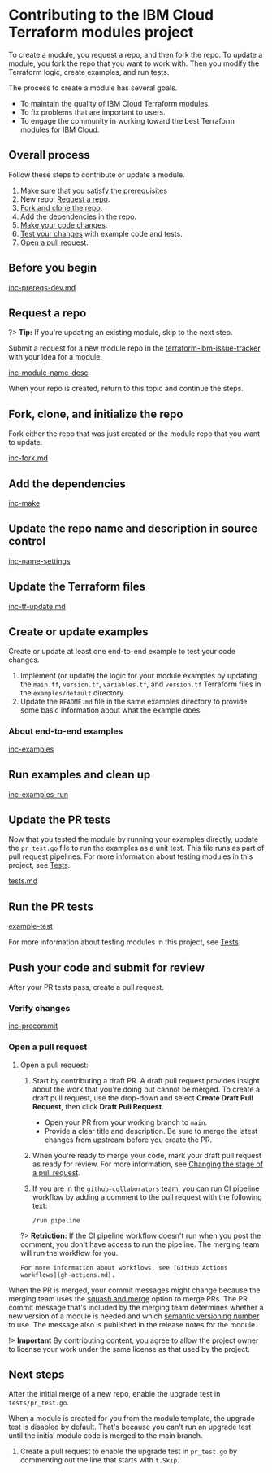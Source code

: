 # Contributing to the IBM Cloud Terraform modules project

To create a module, you request a repo, and then fork the repo. To update a module, you fork the repo that you want to work with. Then you modify the Terraform logic, create examples, and run tests.

The process to create a module has several goals.

- To maintain the quality of IBM Cloud Terraform modules.
- To fix problems that are important to users.
- To engage the community in working toward the best Terraform modules for IBM Cloud.

## Overall process

Follow these steps to contribute or update a module.

1.  Make sure that you [satisfy the prerequisites](#before-you-begin)
1.  New repo: [Request a repo](#request-a-repo).
1.  [Fork and clone the repo](#fork-clone-and-initialize-the-repo).
1.  [Add the dependencies](#add-the-dependencies) in the repo.
1.  [Make your code changes](#update-the-terraform-files).
1.  [Test your changes](#create-or-update-examples) with example code and tests.
1.  [Open a pull request](#push-your-code-and-submit-for-review).

## Before you begin

[inc-prereqs-dev.md](inc-prereqs-dev.md ':include')

## Request a repo

?> **Tip:** If you're updating an existing module, skip to the next step.

Submit a request for a new module repo in the [terraform-ibm-issue-tracker](https://github.com/terraform-ibm-modules/terraform-ibm-issue-tracker/issues/new/choose) with your idea for a module.

[inc-module-name-desc](inc-module-name-desc.md ':include')

When your repo is created, return to this topic and continue the steps.

## Fork, clone, and initialize the repo

Fork either the repo that was just created or the module repo that you want to update.

[inc-fork.md](inc-fork.md ':include')

## Add the dependencies

[inc-make](inc-make.md ':include')

## Update the repo name and description in source control

[inc-name-settings](inc-name-settings.md ':include')

## Update the Terraform files

[inc-tf-update.md](inc-tf-update.md ':include')
## Create or update examples

Create or update at least one end-to-end example to test your code changes.

1.  Implement (or update) the logic for your module examples by updating the `main.tf`, `version.tf`, `variables.tf`, and `version.tf` Terraform files in the `examples/default` directory.
1.  Update the `README.md` file in the same examples directory to provide some basic information about what the example does.

### About end-to-end examples

[inc-examples](inc-examples.md ':include')

## Run examples and clean up

[inc-examples-run](inc-examples-run.md ':include')

## Update the PR tests

Now that you tested the module by running your examples directly, update the `pr_test.go` file to run the examples as a unit test. This file runs as part of pull request pipelines. For more information about testing modules in this project, see [Tests](tests.md).

[tests.md](inc-tests-create.md ':include')

## Run the PR tests

[example-test](inc-example-test.md ':include')

For more information about testing modules in this project, see [Tests](tests.md).

## Push your code and submit for review

After your PR tests pass, create a pull request.

### Verify changes

[inc-precommit](inc-precommit.md ':include')

### Open a pull request

1.  Open a pull request:

    1.  Start by contributing a draft PR. A draft pull request provides insight about the work that you're doing but cannot be merged. To create a draft pull request, use the drop-down and select **Create Draft Pull Request**, then click **Draft Pull Request**.
        - Open your PR from your working branch to `main`.
        - Provide a clear title and description. Be sure to merge the latest changes from upstream before you create the PR.
    1.  When you're ready to merge your code, mark your draft pull request as ready for review. For more information, see [Changing the stage of a pull request](https://docs.github.com/en/pull-requests/collaborating-with-pull-requests/proposing-changes-to-your-work-with-pull-requests/changing-the-stage-of-a-pull-request).
    1.  If you are in the `github-collaborators` team, you can run CI pipeline workflow by adding a comment to the pull request with the following text:

        ```text
        /run pipeline
        ```

      ?> **Retriction:** If the CI pipeline workflow doesn't run when you post the comment, you don't have access to run the pipeline. The merging team will run the workflow for you.

        For more information about workflows, see [GitHub Actions workflows](gh-actions.md).

When the PR is merged, your commit messages might change because the merging team uses the [squash and merge](https://docs.github.com/en/pull-requests/collaborating-with-pull-requests/incorporating-changes-from-a-pull-request/about-pull-request-merges#squash-and-merge-your-pull-request-commits) option to merge PRs. The PR commit message that's included by the merging team determines whether a new version of a module is needed and which [semantic versioning number](versioning.md) to use. The message also is published in the release notes for the module.

!> **Important** By contributing content, you agree to allow the project owner to license your work under the same license as that used by the project.

## Next steps

After the initial merge of a new repo, enable the upgrade test in `tests/pr_test.go`.

When a module is created for you from the module template, the upgrade test is disabled by default. That's because you can't run an upgrade test until the initial module code is merged to the main branch.

1.  Create a pull request to enable the upgrade test in `pr_test.go` by commenting out the line that starts with `t.Skip`.
